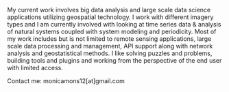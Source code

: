 My current work involves big data analysis and large scale data science applications utilizing geospatial technology. I work with different imagery types and I am currently involved with looking at time series data & analysis of natural systems coupled with system modeling and periodicity. Most of my work includes but is not limited to remote sensing applications, large scale data processing and management, API support along with network analysis and geostatistical methods. I like solving puzzles and problems, building tools and plugins and working from the perspective of the end user with limited access.


Contact me:
monicamons12[at]gmail.com
